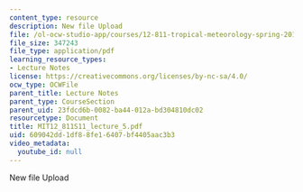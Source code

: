 ```yaml
---
content_type: resource
description: New file Upload
file: /ol-ocw-studio-app/courses/12-811-tropical-meteorology-spring-2011/609042dd1df88fe16407bf4405aac3b3_MIT12_811S11_lecture_5.pdf
file_size: 347243
file_type: application/pdf
learning_resource_types:
- Lecture Notes
license: https://creativecommons.org/licenses/by-nc-sa/4.0/
ocw_type: OCWFile
parent_title: Lecture Notes
parent_type: CourseSection
parent_uid: 23fdcd6b-0082-ba44-012a-bd304810dc02
resourcetype: Document
title: MIT12_811S11_lecture_5.pdf
uid: 609042dd-1df8-8fe1-6407-bf4405aac3b3
video_metadata:
  youtube_id: null
---
```

New file Upload